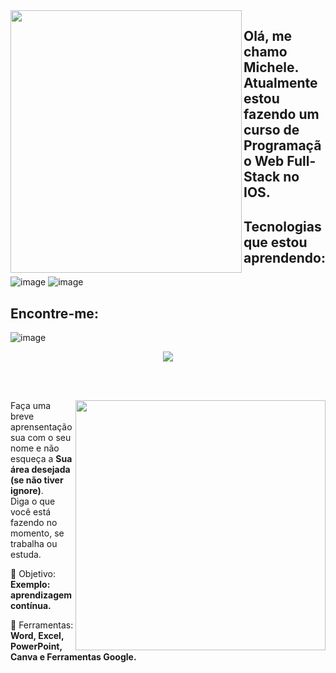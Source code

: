 <img align="left" width="370px" height="420px" src="https://github.com/michelejeske/michelejeske/assets/146946495/9e04c299-e5cb-4ec2-b24a-ba34cf4235c5">

## Olá, me chamo Michele. Atualmente estou fazendo um curso de Programação Web Full-Stack no IOS.

## Tecnologias que estou aprendendo:
![image](https://github.com/michelejeske/michelejeske/assets/146946495/affebf55-80c5-4162-b13e-55a19dc6aa51)
![image](https://github.com/michelejeske/michelejeske/assets/146946495/15a89956-f83d-42e6-8d74-f6caf238eb59)

## Encontre-me:
![image](https://github.com/michelejeske/michelejeske/assets/146946495/cbf303e2-9ce2-4f0a-833d-faf76b7ba2b0)

</img>

<div align="center">

  
 <a href="https://github.com/MarquinCss/github-readme-stats"> <img align="center" src="https://github-readme-stats.vercel.app/api/top-langs/?username=michelejeske&layout=compact&theme=dark&hide_border=true" /></a> 





</img>

</div>

<br> <br>

<img src="https://raw.githubusercontent.com/MicaelliMedeiros/micaellimedeiros/master/image/computer-illustration.png" min-width="400px" max-width="400px" width="400px" align="right">

<p align="left"> 
  Faça uma breve aprensentação sua com o seu nome e não esqueça a <strong>Sua área desejada (se não tiver ignore)</strong>. <br>
  Diga o que você está fazendo no momento, se trabalha ou estuda.
</p>

<p align="left">
 
  🦄 Objetivo: **Exemplo: aprendizagem contínua.**
</p>

<p align="left">
</p>

  💼 Ferramentas:  **Word, Excel, PowerPoint, Canva e Ferramentas Google.**


<p align="left">
